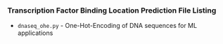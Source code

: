 
### Transcription Factor Binding Location Prediction File Listing 
- <code>dnaseq_ohe.py</code> - One-Hot-Encoding of DNA sequences for ML applications
